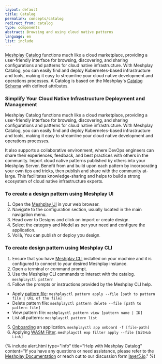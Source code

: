 ```yaml
---
layout: default
title: Catalog
permalink: concepts/catalog
redirect_from: catalog
type: components
abstract: Browsing and using cloud native patterns
language: en
list: include
---
```


[Meshplay Catalog](https://khulnasoft.com/catalog) functions much like a cloud marketplace, providing a user-friendly interface for browsing, discovering, and sharing configurations and patterns for cloud native infrastructure. With Meshplay Catalog, you can easily find and deploy Kubernetes-based infrastructure and tools, making it easy to streamline your cloud native development and operations processes. A Catolog is based on the Meshplay's [Catalog Schema](https://github.com/khulnasoft/schemas/blob/master/openapi/schemas/catalog.yml) with defined attributes.

### Simplify Your Cloud Native Infrastructure Deployment and Management

Meshplay Catalog functions much like a cloud marketplace, providing a user-friendly interface for browsing, discovering, and sharing configurations and patterns for cloud native infrastructure. With Meshplay Catalog, you can easily find and deploy Kubernetes-based infrastructure and tools, making it easy to streamline your cloud native development and operations processes.

It also supports a collaborative environment, where DevOps engineers can share their experiences, feedback, and best practices with others in the community. Import cloud native patterns published by others into your Meshplay Server. Benefit from and build upon each pattern by incorporating your own tips and tricks, then publish and share with the community at-large. This facilitates knowledge-sharing and helps to build a strong ecosystem of cloud native infrastructure experts.


### To create a design pattern using Meshplay UI

1. Open the [Meshplay UI](https://docs.khulnasoft.com/installation/quick-start) in your web browser.
2. Navigate to the configuration section, usually located in the main navigation menu.
3. Head over to Designs and click on import or create design.
4. Select the category and Model as per your need and configure the application.
5. Voilà, You can publish or deploy you design.


### To create design pattern using Meshplay CLI

1. Ensure that you have [Meshplay CLI](https://docs.khulnasoft.com/installation/meshplayctl) installed on your machine and it is configured to connect to your desired Meshplay instance.
2. Open a terminal or command prompt.
3. Use the Meshplay CLI commands to interact with the catalog. `meshplayctl pattern`
4. Follow the prompts or instructions provided by the Meshplay CLI help.
* Apply [pattern file](https://docs.khulnasoft.com/guides/configuration-management):  `meshplayctl pattern apply --file [path to pattern file | URL of the file]`
* Delete pattern file:  `meshplayctl pattern delete --file [path to pattern file]`
* View pattern file:  `meshplayctl pattern view [pattern name | ID]`
* List all patterns: `meshplayctl pattern list`
5. [Onboarding](managing-applications-through-meshplay-cli) an application. `meshplayctl app onboard -f [file-path]`
6. Applying [WASM Filter](https://docs.khulnasoft.com/guides/configuration-management#wasm-filters). `meshplayctl exp filter apply --file [GitHub Link]`


{% include alert.html
    type="info"
    title="Help with Meshplay Catalog"
    content="If you have any questions or need assistance, please refer to the [Meshplay Documentation](https://docs.khulnasoft.com/) or reach out to our discussion form [layer5.io](http://discuss.khulnasoft.com/)." %}
